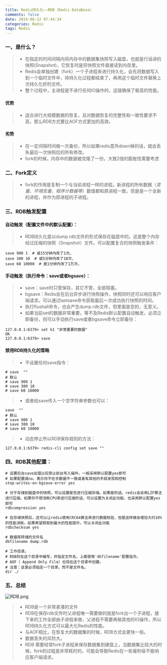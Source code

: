 ```yaml
---
title: Redis持久化——RDB（Redis DataBase）
comments: false
date: 2019-08-22 07:44:34
categories: Redis
tags: Redis
---
```


### 一、是什么？
> - 在指定的时间间隔内将内存中的数据集快照写入磁盘，也就是行话讲的快照(Snapshot)，它恢复时是将快照文件直接读到内存里。
> - Redis会单独创建（fork）一个子进程来进行持久化，会先将数据写入到一个临时文件中，待持久化过程都结束了，再用这个临时文件替换上次持久化好的文件。
> - 整个过程中，主进程是不进行任何IO操作的，这就确保了极高的性能。
#### 优势
> - 适合进行大规模数据的恢复，且对数据恢复的完整性和一致性要求不高，那么RDB方式要比AOF方式更加的高效。
#### 劣势
> - 在一定间隔时间做一次备份，所以如果redis意外down掉的话，就会丢失最后一次快照后的所有修改。
> - fork的时候，内存中的数据被克隆了一份，大致2倍的膨胀性需要考虑
### 二、Fork定义
> - fork的作用是复制一个与当前进程一样的进程。新进程的所有数据（*变量、环境变量、程序计数器等*）数值都和原进程一致，但是是一个全新的进程，并作为原进程的子进程。
### 三、RDB触发配置
#### 自动触发（配置文件中的默认配置）：
> - RDB持久化是以dump.rdb文件的形式保存在磁盘中的。这是整个内存经过压缩的快照（Snapshot）文件。可以配置复合的快照触发条件：
```
save 900 1  # 或15分钟内改了1次。
save 300 10  # 或5分钟内改了10次，
save 60 10000  # 是1分钟内改了1万次，
```
#### 手动触发（执行命令：save或者bgsave）：
> - save：save时只管保存，其它不管，全部阻塞。
> - bgsave：Redis会在后台异步进行快照操作，快照同时还可以响应客户端请求。可以通过lastsave命令获取最后一次成功执行快照的时间。
> - 执行flushall命令，也会产生dump.rdb文件，但里面是空的，无意义。
> - 如果当前set的数据非常重要，等不及Redis默认配置自动触发，必须立即备份，则可以手动执行save或者bgsave命令立即备份：
```
127.0.0.1:6379> set k1 "非常重要的数据"
OK
127.0.0.1:6379> save
```
#### 禁用RDB持久化的策略
> - 不设置任何save指令：
```
# save  ""
# 默认
# save 900 1
# save 300 10
# save 60 10000
```
> - 或者给save传入一个空字符串参数也可以：
```
save  ""
# 默认
# save 900 1
# save 300 10
# save 60 10000
```
> - 动态停止所以RDB保存规则的方法：
```
127.0.0.1:6379> redis-cli config set save ""
```
### 四、RDB其他配置：
```
# 设置后台save出错以后禁止前台写入操作，一般采用默认配置yes即可
# 如果配置成no，表示你不在乎数据不一致或者有其他的手段发现和控制
stop-writes-on-bgsave-error yes

# 对于存储到磁盘中的快照，可以设置是否进行压缩存储。如果是的话，redis会采用LZF算法进行压缩。如果你不想消耗CPU来进行压缩的话，可以设置为关闭此功能，也采用默认配置yes即可
rdbcompression yes

# 在存储快照后，还可以让redis使用CRC64算法来进行数据校验，但是这样做会增加大约10%的性能消耗，如果希望获取到最大的性能提升，可以关闭此功能
rdbchecksum yes

# 数据库转储的文件名
dbfilename dump.rdb

# 工作目录。
# RDB将在这个目录中编写，并指定文件名，上面使用'dbfilename'配置指令。
# AOF（ Append Only File）也将在这个目录中创建。
# 注意：这里必须指定一个目录，而不是文件名。
dir ./
```
### 五、总结
![RDB.png](https://upload-images.jianshu.io/upload_images/18660770-9f7dbe146c3a5fad.png?imageMogr2/auto-orient/strip%7CimageView2/2/w/1240)


> - RDB是一个非常紧凑的文件
> - RDB在保存rdb文件时父进程唯一需要做的就是fork出一个子进程，接下来的工作全部由子进程来做，父进程不需要再做其他的IO操作，所以RDB持久化方式可以最大化Redis的性能。
> - 与AOF相比，在恢复大的数据集的时候，RDB方式会更快一些。
> - 数据丢失的风险大。
> - RDB 需要经常fork子进程来保存数据集到硬盘上，当数据集比较大的时候，fork的过程是非常耗时的，可能会导致Redis在一些毫秒级不能响应客户端请求。